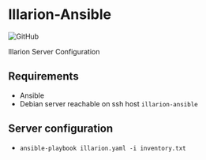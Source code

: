 # Illarion-Ansible

![GitHub](https://img.shields.io/github/license/Illarion-eV/Illarion-Ansible)

Illarion Server Configuration

## Requirements

- Ansible
- Debian server reachable on ssh host `illarion-ansible`

## Server configuration

- `ansible-playbook illarion.yaml -i inventory.txt`
